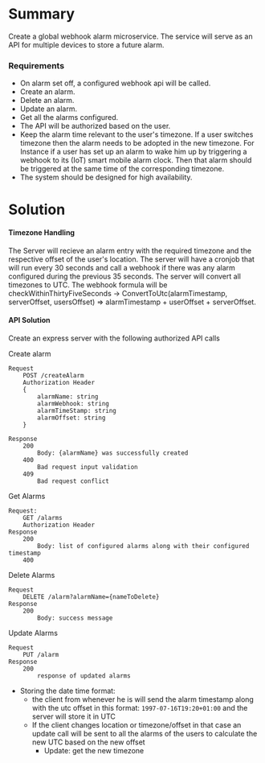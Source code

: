 # Summary
Create a global webhook alarm microservice. The service will serve as an API for multiple devices to store a future alarm.

### Requirements
- On alarm set off, a configured webhook api will be called.
- Create an alarm.
- Delete an alarm.
- Update an alarm.
- Get all the alarms configured.
- The API will be authorized based on the user.
- Keep the alarm time relevant to the user's timezone. If a user switches timezone then the alarm needs to be adopted in the new timezone. For Instance if a user has set up an alarm to wake him up by triggering a webhook to its (IoT) smart mobile alarm clock. Then that alarm should be triggered at the same time of the corresponding timezone.
- The system should be designed for high availability.

# Solution

#### Timezone Handling
The Server will recieve an alarm entry with the required timezone and the respective offset of the user's location.
The server will have a cronjob that will run every 30 seconds and call a webhook if there was any alarm configured during the previous 35 seconds.
The server will convert all timezones to UTC. The webhook formula will be checkWithinThirtyFiveSeconds -> ConvertToUtc(alarmTimestamp, serverOffset, usersOffset) => alarmTimestamp + userOffset + serverOffset.

#### API Solution
Create an express server with the following authorized API calls

Create alarm
```
Request
    POST /createAlarm
    Authorization Header
    {
        alarmName: string
        alarmWebhook: string
        alarmTimeStamp: string
        alarmOffset: string
    }

Response
    200
        Body: {alarmName} was successfully created
    400
        Bad request input validation
    409
        Bad request conflict

```
Get Alarms

```
Request:
    GET /alarms
    Authorization Header
Response
    200
        Body: list of configured alarms along with their configured timestamp
    400        
```

Delete Alarms
```
Request 
    DELETE /alarm?alarmName={nameToDelete}
Response
    200
        Body: success message
```
Update Alarms
```
Request
    PUT /alarm
Response
    200
        response of updated alarms
```

- Storing the date time format:
    + the client from whenever he is will send the alarm timestamp along with the utc offset in this format: `1997-07-16T19:20+01:00` and the server will store it in UTC
    + If the client changes location or timezone/offset in that case an update call will be sent to all the alarms of the users to calculate the new UTC based on the new offset
        + Update: get the new timezone 
